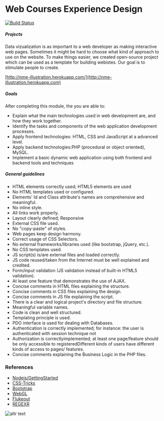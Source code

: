 # Web Courses Experience Design

[![Build Status](https://travis-ci.org/joemccann/dillinger.svg?branch=master)](https://travis-ci.org/joemccann/dillinger)

##### **Projects**
Data vizualization is as important to a web developer as making interactive web pages. Sometimes it might be hard to choose what kind of approach to use on the website. To make things easier, we created open-source project which can be used as a template for building webistes. Our goal is to stimulate people to create.

[http://nme-illustration.herokuapp.com/](http://nme-illustration.herokuapp.com) 

##### **Goals**
After completing this module, the you are able to:
- Explain what the main technologies used in web development are, and how they work together.
- Identify the tasks and components of the web application development processes.
- Apply frontend technologies: HTML, CSS and JavaScript at a advanced level.
- Apply backend technologies:PHP (procedural or object oriented), MySQL.
- Implement a basic dynamic web application using both frontend and backend tools and techniques

##### **General** **guidelines**

- HTML elements correctly used; HTML5 elements are used
- No HTML templates used or configured.
- Elements&#39; Id and Class attribute&#39;s names are comprehensive and meaningful.
- No inline style.
- All links work properly.
- Layout clearly defined; Responsive
- External CSS file used.
- No &quot;copy-paste&quot; of styles.
- Web pages keep design harmony.
- Correct usage of CSS Selectors.
- No external frameworks/libraries used (like bootstrap, jQuery, etc.).
- No CSS templates used.
- JS script(s) is/are external files and loaded correctly.
- JS code reused/taken from the Internet must be well explained and credited.
- Form/input validation (JS validation instead of built-in HTML5 validation).
- At least one feature that demonstrates the use of AJAX.
- Concise comments in HTML files explaining the structure.
- Concise comments in CSS files explaining the design.
- Concise comments in JS file explaining the script.
- There is a clear and logical project&#39;s directory and file structure.
- Meaningful variable names.
- Code is clean and well structured.
- Templating principle is used.
- PDO interface is used for dealing with Databases.
- Authentication is correctly implemented; for instance: the user is authenticated with session technique not
- Authorization is correctlyimplemented; at least one page/feature should be only accessible to registeredDifferent kinds of users have different kinds of access to pages/ features.
- Concise comments explaining the Business Logic in the PHP files.

### References
* [Nodejs/GettingStarted](https://github.com/nodejs/getting-started) 
* [CSS-Tricks](https://css-tricks.com/) 
* [Bootstrap](https://github.com/twbs/bootstrap)
* [WebGL](https://developer.mozilla.org/en-US/docs/Web/API/WebGL_API)
* [Flukeout](http://flukeout.github.io/)
* [REGEXR](https://regexr.com/) 


![altr text](https://www.jimdo.com/blog/wp-content/uploads/2018/01/optimizing-web-images-for-better-seo.jpg)

